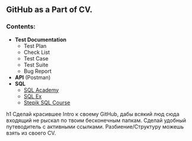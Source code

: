 ## GitHub as a Part of CV.

### Contents:
* **Test Documentation**
  * Test Plan
  * Check List 
  * Test Case
  * Test Suite
  * Bug Report 
* **API** (Postman)
* **SQL**
  * [SQL Academy]()
  * [SQL Ex]()
  * [Stepik SQL Course]()




h1 Сделай красившее Intro к своему GitHub, дабы всякий люд сюда входящий не рыскал по твоим бесконечным папкам.
Сделай удобный путеводитель с активными ссылками.
Разбиение/Структуру можешь взять из своего CV.
